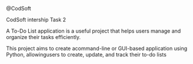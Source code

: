 @CodSoft

CodSoft intership Task 2

A To-Do List application is a useful project that helps users manage and organize their tasks efficiently. 

This project aims to create acommand-line or GUI-based application using Python, allowingusers to create, update, and track their to-do lists